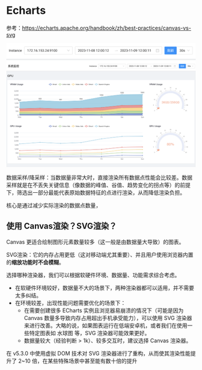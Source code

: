 # Echarts 

参考：https://echarts.apache.org/handbook/zh/best-practices/canvas-vs-svg

![echarts](./icon/echarts.jpg)
![echarts2](./icon/echarts2.jpg)

数据采样/降采样：当数据量非常大时，直接渲染所有数据点性能会比较差。数据采样就是在不丢失关键信息（像数据的峰值、谷值、趋势变化的拐点等）的前提下，筛选出一部分最能代表原始数据特征的点进行渲染，从而降低渲染负担。


核心是通过减少实际渲染的数据点数量，



## 使用 Canvas渲染？SVG渲染？
Canvas 更适合绘制图形元素数量较多（这一般是由数据量大导致）的图表。

SVG渲染：它的内存占用更低（这对移动端尤其重要）、并且用户使用浏览器内置的**缩放功能时不会模糊**。

选择哪种渲染器，我们可以根据软硬件环境、数据量、功能需求综合考虑。  
* 在软硬件环境较好，数据量不大的场景下，两种渲染器都可以适用，并不需要太多纠结。
* 在环境较差，出现性能问题需要优化的场景下：
    * 在需要创建很多 ECharts 实例且浏览器易崩溃的情况下（可能是因为 Canvas 数量多导致内存占用超出手机承受能力），可以使用 SVG 渲染器来进行改善。大略的说，如果图表运行在低端安卓机，或者我们在使用一些特定图表如 水球图 等，SVG 渲染器可能效果更好。
    * 数据量较大（经验判断 > 1k）、较多交互时，建议选择 Canvas 渲染器。

在 v5.3.0 中使用虚拟 DOM 技术对 SVG 渲染器进行了重构，从而使其渲染性能提升了 2~10 倍，在某些特殊场景中甚至能有数十倍的提升